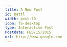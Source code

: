 ```yaml
---
title: A New Post
id: nettl
width: post-70
icon: fa-desktop
type: Interactive Post
Postdate: FEB/15/2015
url: http://www.google.com
---
```

